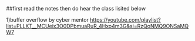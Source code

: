 ##first read the notes then do hear the class lisited below 

1)buffer overflow by cyber mentor 
https://youtube.com/playlist?list=PLLKT__MCUeix3O0DPbmuaRuR_4Hxo4m3G&si=RzQoNMQ9ONSaMQW7
